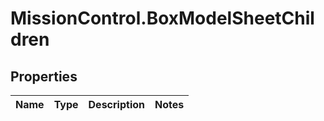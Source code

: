 # MissionControl.BoxModelSheetChildren

## Properties
Name | Type | Description | Notes
------------ | ------------- | ------------- | -------------

